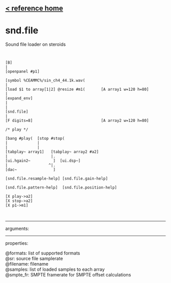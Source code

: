 [< reference home](ceammc_lib.html)
---

# snd.file


Sound file loader on steroids

```


[B]
|
[openpanel #p1]

[symbol %CEAMMC%/sin_ch4_44.1k.wav(
|
[load $1 to array[1|2] @resize #m1(       [A array1 w=120 h=80]
|
[expand_env]
|
|
[snd.file]
|
[F digits=8]                              [A array2 w=120 h=80]

/* play */

[bang #play(  [stop #stop(
|             |
|             |
[tabplay~ array1]   [tabplay~ array2 #a2]
|                   |.
[ui.hgain2~          ]  [ui.dsp~]
|                  ^|.
[dac~                ]

[snd.file.resample-help] [snd.file.gain-help]

[snd.file.pattern-help]  [snd.file.position-help]

[X play->a2]
[X stop->a2]
[X p1->m1]

            
```

---
arguments:


---
properties:

@formats: list of supported
            formats<br>
@sr: source file samplerate<br>
@filename: filename<br>
@samples: list of loaded samples to each
            array<br>
@smpte_fr: SMPTE
            framerate for SMPTE offset calculations<br>

